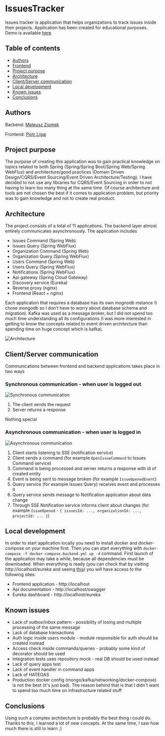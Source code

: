# IssuesTracker

Issues tracker is application that helps organizations to track issues inside their projects. Application has been created for educational purposes. Demo is available [here](https://issuestracker.mateuszziomek.com)

## Table of contents

- [Authors](#authors)
- [Frontend](#frontend)
- [Project purpose](#project-purpose)
- [Architecture](#architecture)
- [Client/Server communication](#clientserver-communication)
- [Local development](#local-development)
- [Known issues](#known-issues)
- [Conclusions](#conclusions)

## Authors

Backend: [Mateusz Ziomek](https://github.com/hommat)

Frontend: [Piotr Ligaj](https://github.com/ptrlgj)

## Project purpose

The purpose of creating this application was to gain practical knowledge on topics related to both Spring (Spring/Spring Boot/Spring Web/Spring WebFlux) and architecture/good practices (Domain Driven Design/CQRS/Event Sourcing/Event Driven Architecture/Testing). I have decided to not use any libraries for CQRS/Event Sourcing in order to not having to learn too many thing at the same time. Of course architecture and tools are not chosen the best if it comes to application problem, but priority was to gain knowledge and not to create real product.

## Architecture

The project consists of a total of 11 applications. The backend layer almost entirely communicates asynchronously. The application includes

- Issues Command (Spring Web)
- Issues Query (Spring WebFlux)
- Organization Command (Spring Web)
- Organization Query (Spring WebFlux)
- Users Command (Spring Web)
- Users Query (Spring WebFlux)
- Notifications (Spring WebFlux)
- Api gateway (Spring Cloud Gateway)
- Discovery service (Eureka)
- Reverse proxy (nginx)
- Frontend (React + nginx)

Each application that requires a database has its own mognodb instance (I chose mongodb so I don't have to worry about database schema and migration). Kafka was used as a message broker, but I did not spend too much time understanding all its configurations (I was more interested in getting to know the concepts related to event driven architecture than spending time on huge concept which is kafka).

![Architecture](images/architecture.svg)

## Client/Server communication

Communications between frontend and backend applications takes place in two ways

### Synchronous communication - when user is logged out

![Synchronous communication](images/sync.svg)

1. The client sends the request
2. Server returns a response

Nothing special

### Asynchronous communication - when user is logged in

![Asynchronous communication](images/async2.svg)

1. Client starts listening to SSE (notification service)
2. Client sends a command (for example `OpenIssueCommand` to Issues Command service)
3. Command is being processed and server returns a response with id of created entity
4. Event is being sent to message broken (for example `IssueOpenedEvent`)
5. Query service (for example Issues Query) receives event and processes it
6. Query service sends message to Notification application about data change 
7. Through SSE Notification service informs client about changes (for example `IssueOpened` - `{ issuesId: ..., organizationId: ..., projectId: ... }`)

## Local development

In order to start application locally you need to install docker and docker-compose on your machine first. Then you can start everything with `docker-compose -f docker-compose.backend.yml up -d` command. First launch of the application may take a while, because all dependencies must be downloaded. When everything is ready (you can check that by visiting http://localhost/eureka and seeing [this](images/eureka.png)) you will have access to the following sites:

- Frontend application - http://localhost
- Api documentation - http://localhost/swagger
- Eureka dashboard - http://localhost/eureka

## Known issues

- Lack of outbox/inbox pattern - possibility of losing and multiple processing of the same message
- Lack of database transactions
- Auth logic inside users module - module responsible for auth should be created instead
- Access check inside commands/queries - probably some kind of decorator should be used
- Integration tests uses repository mock - real DB should be used instead
- Lack of query apps test
- Lack of event handler in command apps
- Lack of HATEOAS
- Production docker config (mongo/kafka/networking/docker-compose) is not the best (it's just bad). The reason behind that is that I didn't want to spend too much time on infrastructure related stuff

## Conclusions

Using such a complex architecture is probably the best thing i could do. Thanks to this, I learned a lot of new concepts. At the same time, I saw how much there is still to learn ;)
